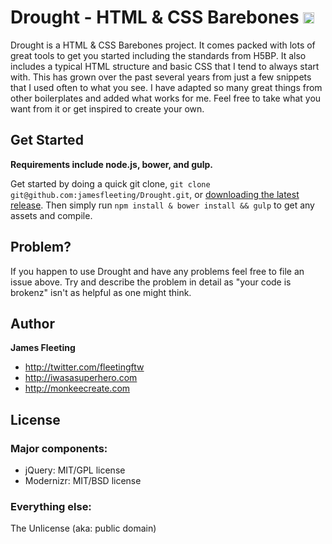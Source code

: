 # Drought - HTML & CSS Barebones <a href="http://badge.fury.io/gh/fleeting%2FDrought"><img src="https://badge.fury.io/gh/fleeting%2FDrought.svg" alt="GitHub version" height="18"></a>

Drought is a HTML &amp; CSS Barebones project. It comes packed with lots of great tools to get you started including the standards from H5BP. It also includes a typical HTML structure and basic CSS that I tend to always start with. This has grown over the past several years from just a few snippets that I used often to what you see. I have adapted so many great things from other boilerplates and added what works for me. Feel free to take what you want from it or get inspired to create your own.

## Get Started
**Requirements include node.js, bower, and gulp.**

Get started by doing a quick git clone, `git clone git@github.com:jamesfleeting/Drought.git`, or [downloading the latest release](https://github.com/jamesfleeting/Drought/archive/master.zip). Then simply run `npm install & bower install && gulp` to get any assets and compile.

## Problem?

If you happen to use Drought and have any problems feel free to file an issue above. Try and describe the problem in detail as "your code is brokenz" isn't as helpful as one might think.

## Author

**James Fleeting**
* http://twitter.com/fleetingftw
* http://iwasasuperhero.com
* http://monkeecreate.com

## License

### Major components:

* jQuery: MIT/GPL license
* Modernizr: MIT/BSD license

### Everything else:

The Unlicense (aka: public domain)
